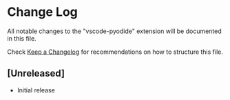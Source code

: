 # Change Log

All notable changes to the "vscode-pyodide" extension will be documented in this file.

Check [Keep a Changelog](http://keepachangelog.com/) for recommendations on how to structure this file.

## [Unreleased]

- Initial release
